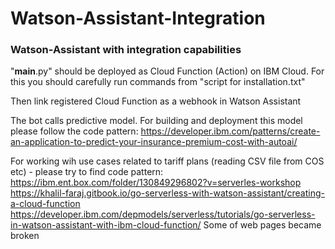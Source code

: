 # Watson-Assistant-Integration
### Watson-Assistant with integration capabilities

"__main__.py" should be deployed as Cloud Function (Action) on IBM Cloud.  For this you should carefully run commands from "script for installation.txt"

Then link registered Cloud Function as a webhook in Watson Assistant

The bot calls predictive model. For building and deployment this model please follow the code pattern:
https://developer.ibm.com/patterns/create-an-application-to-predict-your-insurance-premium-cost-with-autoai/


For working wih use cases related to tariff plans (reading CSV file from COS etc) - please try to find code pattern:
https://ibm.ent.box.com/folder/130849296802?v=serverles-workshop
https://khalil-faraj.gitbook.io/go-serverless-with-watson-assistant/creating-a-cloud-function
https://developer.ibm.com/depmodels/serverless/tutorials/go-serverless-in-watson-assistant-with-ibm-cloud-function/
Some of web pages became broken
